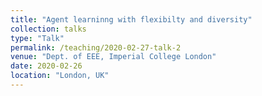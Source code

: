 ```yaml
---
title: "Agent learninng with flexibilty and diversity"
collection: talks
type: "Talk"
permalink: /teaching/2020-02-27-talk-2
venue: "Dept. of EEE, Imperial College London"
date: 2020-02-26
location: "London, UK"
---
```


